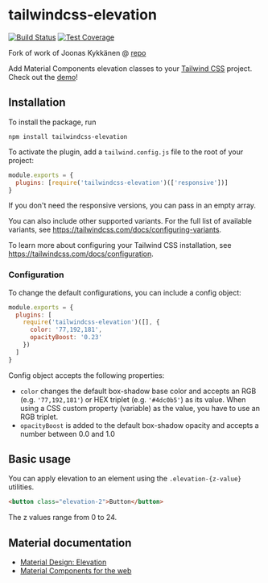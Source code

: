 # tailwindcss-elevation

[![Build Status](https://travis-ci.com/jonaskay/tailwindcss-elevation.svg?branch=master)](https://travis-ci.com/jonaskay/tailwindcss-elevation) [![Test Coverage](https://api.codeclimate.com/v1/badges/0c8c89a338155da523e7/test_coverage)](https://codeclimate.com/github/jonaskay/tailwindcss-elevation/test_coverage)

Fork of work of Joonas Kykkänen @ [repo](https://github.com/jonaskay/tailwindcss-elevation)

Add Material Components elevation classes to your [Tailwind CSS](https://tailwindcss.com/docs/what-is-tailwind/) project. Check out the [demo](https://jonaskay.github.io/tailwindcss-elevation/)!

## Installation

To install the package, run

    npm install tailwindcss-elevation

To activate the plugin, add a `tailwind.config.js` file to the root of your project:

```javascript
module.exports = {
  plugins: [require('tailwindcss-elevation')(['responsive'])]
}
```

If you don't need the responsive versions, you can pass in an empty array.

You can also include other supported variants. For the full list of available variants, see https://tailwindcss.com/docs/configuring-variants.

To learn more about configuring your Tailwind CSS installation, see https://tailwindcss.com/docs/configuration.

### Configuration

To change the default configurations, you can include a config object:

```javascript
module.exports = {
  plugins: [
    require('tailwindcss-elevation')([], {
      color: '77,192,181',
      opacityBoost: '0.23'
    })
  ]
}
```

Config object accepts the following properties:

- `color` changes the default box-shadow base color and accepts an RGB (e.g. `'77,192,181'`) or HEX triplet (e.g. `'#4dc0b5'`) as its value. When using a CSS custom property (variable) as the value, you have to use an RGB triplet.
- `opacityBoost` is added to the default box-shadow opacity and accepts a number between 0.0 and 1.0

## Basic usage

You can apply elevation to an element using the `.elevation-{z-value}` utilities.

```html
<button class="elevation-2">Button</button>
```

The z values range from 0 to 24.

## Material documentation

- [Material Design: Elevation](https://material.io/design/environment/elevation.html)
- [Material Components for the web](https://material.io/develop/web/)
